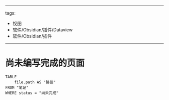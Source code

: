  ---
tags:
  - 视图
  - 软件/Obsidian/插件/Dataview
  - 软件/Obsidian/插件
---
# 尚未编写完成的页面

```dataview
TABLE
	file.path AS "路径"
FROM "笔记"
WHERE status = "尚未完成"
```